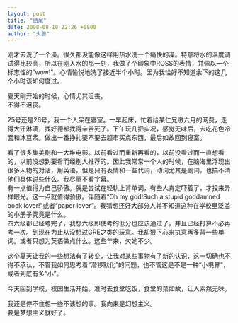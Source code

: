 ```yaml
---
layout: post
title: "结尾"
date: 2008-08-18 22:26 +0800
author: "火兽"
---
```


刚才去洗了一个澡。很久都没能像这样用热水洗一个痛快的澡。特意将水的温度调试得比较高，所以在刚入水的那一刻，我做了个印象中ROSS的表情，并佩以一个标志性的"wow!"。心情愉悦地洗了接近半个小时。因为我恰好不知道余下的这几个小时该如何度过。

夏天刚开始的时候，心情尤其沮丧。<br>
不得不沮丧。

25号还是26号，我一个人呆在寝室。一早起床，忙着给某仁兄缴六月的网费，走得大汗淋漓，找好德都找得辛苦死了。下午玩几把实况，感觉无味后，去吃花色冷面和冰豆浆。做出一番挣扎要不要去超市买点东西，最后如故回到寝室。

看了很多集美剧和一大堆电影。以前看过而重新再看的，以前没看过而一直想看的，以前没想到要看而经别人推荐的。因此我常常一个人的时候，在脑海里浮现出很多人物的对话，用英语，但是只有表情和一些代词，动词尤其是副词，也搞不清他们具体说些什么。我尽量不看字幕。<br>
有一点值得为自己骄傲。就是尝试在轻轨上背单词，有些人肯定吓着了，才投来异样眼光。这一点就值得骄傲。伴随着“Oh my god!Such a stupid goddamned book lover!”或者“paper lover”。我猜想还好大部分人并不知道这种在学校里泛滥的小册子究竟是什么。<br>
四六级都已经考完了，我想六级即使考的低分也应该通过了，并且已经打算不必再考一次。到现在为止从没想过GRE之类的玩意。我却狠下心来执意再多背一些单词。或者只想为英语做点什么。这些年来，欠她不少。

这个夏天让我的一些想法有了转变，让我对某些事物有了新的认识，这一切确也不得不承认，不管我如何思考着“潜移默化”的问题，也不管这是不是一种“小境界”，或者到底有多“小”。

今天回到学校，校园生活开始。准时去食堂吃饭，食堂的菜如故，让人索然无味。   

我还是停不住想一些不该想的事。我向来是幻想主义。<br>
要是梦想主义就好了。
